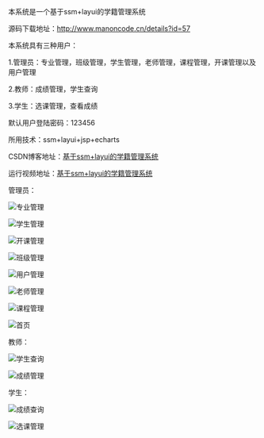 本系统是一个基于ssm+layui的学籍管理系统

源码下载地址：http://www.manoncode.cn/details?id=57

本系统具有三种用户：

1.管理员：专业管理，班级管理，学生管理，老师管理，课程管理，开课管理以及用户管理

2.教师：成绩管理，学生查询

3.学生：选课管理，查看成绩

默认用户登陆密码：123456

所用技术：ssm+layui+jsp+echarts


CSDN博客地址：[基于ssm+layui的学籍管理系统](https://blog.csdn.net/mataodehtml/article/details/114979104)

运行视频地址：[基于ssm+layui的学籍管理系统](https://www.bilibili.com/video/BV12h411Q7Q6/)

管理员：

![专业管理](./运行截图/管理员/专业管理.png)

![学生管理](./运行截图/管理员/学生管理.png)

![开课管理](./运行截图/管理员/开课管理.png)

![班级管理](./运行截图/管理员/班级管理.png)

![用户管理](./运行截图/管理员/用户管理.png)

![老师管理](./运行截图/管理员/老师管理.png)

![课程管理](./运行截图/管理员/课程管理.png)

![首页](./运行截图/管理员/首页.png)

教师：

![学生查询](./运行截图/教师/学生查询.png)

![成绩管理](./运行截图/教师/成绩管理.png)

学生：

![成绩查询](./运行截图/学生/成绩查询.png)

![选课管理](./运行截图/学生/选课管理.png)

